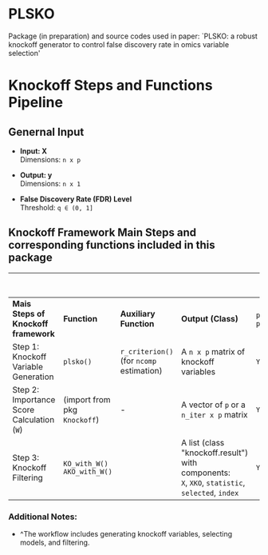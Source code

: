 # PLSKO
Package (in preparation) and source codes used in paper: `PLSKO: a robust knockoff generator to control false discovery rate in omics variable selection'

# Knockoff Steps and Functions Pipeline

## Genernal Input
- **Input: X**  
  Dimensions: `n x p`
  
- **Output: y**  
  Dimensions: `n x 1`
  
- **False Discovery Rate (FDR) Level**  
  Threshold: `q ∈ (0, 1]`


## Knockoff Framework Main Steps and corresponding functions included in this package

|                                            |                                  |                                              |                                                                                                    | **Pipeline Funs Provided^**   |                                    |
|--------------------------------------------|----------------------------------|----------------------------------------------|----------------------------------------------------------------------------------------------------|------------------------------|------------------------------------|
| **Mais Steps of Knockoff framework**       | **Function**                     | **Auxiliary Function**                       | **Output (Class)**                                                                                 | `plsko_filter()`, `plsAKO()` | `kofilter()`, `AKO_with_KO()`      |
| Step 1: Knockoff Variable Generation       | `plsko()`                        | `r_criterion()` <br>(for `ncomp` estimation) | A `n x p` matrix of knockoff variables                                                             | `Yes`                        | (Bring your own <br>knockoff vars) |
| Step 2: Importance Score Calculation (`W`) | (import from pkg `Knockoff`)     | -                                            | A vector of `p` or a `n_iter x p` matrix                                                           | `Yes`                        | `Yes`                              |
| Step 3: Knockoff Filtering                 | `KO_with_W()` <br>`AKO_with_W()` |                                              | A list (class "knockoff.result") with components: <br>`X`, `XKO`, `statistic`, `selected`, `index` | `Yes`                        | `Yes`                              |

### Additional Notes:
- ^The workflow includes generating knockoff variables, selecting models, and filtering.
